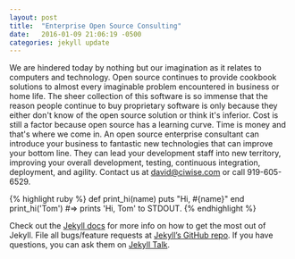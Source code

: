 ```yaml
---
layout: post
title:  "Enterprise Open Source Consulting"
date:   2016-01-09 21:06:19 -0500
categories: jekyll update
---
```

We are hindered today by nothing but our imagination as it relates to computers and technology. Open source continues to provide cookbook solutions 
to almost every imaginable problem encountered in business or home life. The sheer collection of this software is so immense that the reason people 
continue to buy proprietary software is only because they either don't know of the open source solution or think it's inferior. Cost is still a 
factor because open source has a learning curve. Time is money and that's where we come in. An open source enterprise consultant can introduce your 
business to fantastic new technologies that can improve your bottom line. They can lead your development staff into new territory, improving your 
overall development, testing, continuous integration, deployment, and agility. Contact us at david@ciwise.com or call 919-605-6529.


{% highlight ruby %}
def print_hi(name)
  puts "Hi, #{name}"
end
print_hi('Tom')
#=> prints 'Hi, Tom' to STDOUT.
{% endhighlight %}

Check out the [Jekyll docs][jekyll-docs] for more info on how to get the most out of Jekyll. File all bugs/feature requests at [Jekyll’s GitHub repo][jekyll-gh]. If you have questions, you can ask them on [Jekyll Talk][jekyll-talk].

[jekyll-docs]: http://jekyllrb.com/docs/home
[jekyll-gh]:   https://github.com/jekyll/jekyll
[jekyll-talk]: https://talk.jekyllrb.com/

